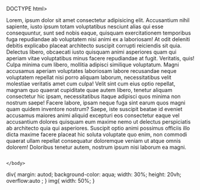 DOCTYPE html>
<html lang="en">
<head>
    <meta charset="UTF-8">
    <meta http-equiv="X-UA-Compatible" content="IE=edge">
    <meta name="viewport" content="width=device-width, initial-scale=1.0">
    <title>Document</title>

</head>
<link rel="stylesheet" href="css/estilos.css">
<div
    <body>
        <p>Lorem, ipsum dolor sit amet consectetur adipisicing elit. Accusantium nihil sapiente, iusto ipsum totam voluptatibus nesciunt alias qui esse consequuntur, sunt sed nobis eaque, quisquam exercitationem temporibus fuga repudiandae ab voluptatem nisi animi ex a laboriosam! At odit deleniti debitis explicabo placeat architecto suscipit corrupti reiciendis sit quia. Delectus libero, obcaecati iusto quisquam animi asperiores quam qui aperiam vitae voluptatibus minus facere repudiandae at fugit. Veritatis, quis! Culpa minima cum libero, mollitia adipisci similique voluptatum. Magni accusamus aperiam voluptates laboriosam labore recusandae neque voluptatem repellat nisi porro aliquam laborum, necessitatibus velit molestiae veritatis amet cum culpa! Velit sint cum eius optio repellat, magnam quo quaerat cupiditate quae autem libero, tenetur aliquam consectetur hic ipsam, necessitatibus itaque adipisci quos minima non nostrum saepe! Facere labore, ipsam neque fuga sint earum quos magni quam quidem inventore nostrum? Saepe, iste suscipit beatae id eveniet accusamus maiores animi aliquid excepturi eos consectetur eaque vel accusantium dolores quisquam eum maxime nemo ut delectus perspiciatis ab architecto quia qui asperiores. Suscipit optio animi possimus officiis illo dicta maxime facere placeat hic soluta voluptate quo enim, non commodi quaerat ullam repellat consequatur doloremque veniam ut atque omnis dolorem! Doloribus tenetur autem, nostrum ipsum nisi laborum ea magni.</p>
        <img src="https://1000marcas.net/wp-content/uploads/2020/03/Logo-DC.png" alt="">
    
    </body>
></div>
</html>

div{
    margin: autod;
    background-color: aqua;
    width: 30%;
    height: 20vh;
    overflow:auto ;
}
img{
    width: 50%;
}
